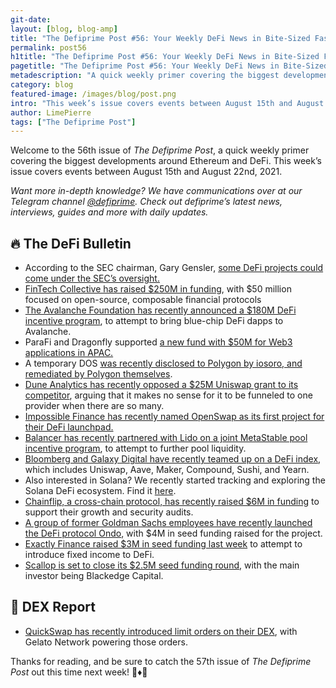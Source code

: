 ```yaml
---
git-date:
layout: [blog, blog-amp]
title: "The Defiprime Post #56: Your Weekly DeFi News in Bite-Sized Fashion"
permalink: post56
h1title: "The Defiprime Post #56: Your Weekly DeFi News in Bite-Sized Fashion"
pagetitle: "The Defiprime Post #56: Your Weekly DeFi News in Bite-Sized Fashion"
metadescription: "A quick weekly primer covering the biggest developments around Ethereum and DeFi. This week’s issue covers events between August 15th and August 22nd, 2021"
category: blog
featured-image: /images/blog/post.png
intro: "This week’s issue covers events between August 15th and August 22nd, 2021"
author: LimePierre
tags: ["The Defiprime Post"]
---
```


Welcome to the 56th issue of _The Defiprime Post_, a quick weekly primer covering the biggest developments around Ethereum and DeFi. This week’s issue covers events between August 15th and August 22nd, 2021.

_Want more in-depth knowledge? We have communications over at our Telegram channel [@defiprime](https://t.me/defiprime). Check out defiprime’s latest news, interviews, guides and more with daily updates._

## 🔥 The DeFi Bulletin

- According to the SEC chairman, Gary Gensler, [some DeFi projects could come under the SEC’s oversight.](https://www.theblockcrypto.com/linked/115016/defi-projects-regulation-sec-chairman-gensler?utm_source=rss&utm_medium=rss)
- [FinTech Collective has raised \$250M in funding](https://www.businesswire.com/news/home/20210819005158/en/FinTech-Collective-Raises-250-Million-Launches-Dedicated-Digital-Assets-Strategy), with \$50 million focused on open-source, composable financial protocols
- [The Avalanche Foundation has recently announced a \$180M DeFi incentive program](https://medium.com/avalancheavax/avalanche-foundation-announces-180m-defi-incentive-program-d320fdfafff7), to attempt to bring blue-chip DeFi dapps to Avalanche.
- ParaFi and Dragonfly supported [a new fund with \$50M for Web3 applications in APAC.](https://www.theblockcrypto.com/linked/115019/parafi-dragonfly-back-new-investment-venture-aimed-at-web3-and-apac?utm_source=rss&utm_medium=rss)
- A temporary DOS [was recently disclosed to Polygon by iosoro, and remediated by Polygon themselves](https://www.iosiro.com/blog/temporary-denial-of-service-vulnerability-disclosed-to-and-remediated-by-polygon).
- [Dune Analytics has recently opposed a \$25M Uniswap grant to its competitor](https://cointelegraph.com/news/dune-analytics-opposes-25m-uniswap-grant-to-competitor), arguing that it makes no sense for it to be funneled to one provider when there are so many.
- [Impossible Finance has recently named OpenSwap as its first project for their DeFi launchpad.](https://www.coindesk.com/impossible-finance-names-openswap-as-first-project-for-launchpad)
- [Balancer has recently partnered with Lido on a joint MetaStable pool incentive program](https://medium.com/balancer-protocol/balancer-launches-metastable-pools-to-further-pool-liquidity-9eade44d73d8), to attempt to further pool liquidity.
- [Bloomberg and Galaxy Digital have recently teamed up on a DeFi index](https://www.theblockcrypto.com/linked/115036/bloomberg-and-galaxy-team-up-on-decentralized-finance-index?utm_source=rss&utm_medium=rss), which includes Uniswap, Aave, Maker, Compound, Sushi, and Yearn.
- Also interested in Solana? We recently started tracking and exploring the Solana DeFi ecosystem. Find it [here](https://defiprime.com/solana).
- [Chainflip, a cross-chain protocol, has recently raised \$6M in funding](https://www.coindesk.com/cross-chain-protocol-chainflip-raises-6m-to-fund-growth-security-audits) to support their growth and security audits.
- [A group of former Goldman Sachs employees have recently launched the DeFi protocol Ondo](https://www.theblockcrypto.com/post/114786/former-goldman-sachs-employees-launch-defi-protocol-ondo-seed-funding), with \$4M in seed funding raised for the project.
- [Exactly Finance raised \$3M in seed funding last week](https://medium.com/@exactly_finance/exactly-raises-3-million-in-seed-funding-to-bring-fixed-income-to-defi-a20242f54201) to attempt to introduce fixed income to DeFi.
- [Scallop is set to close its \$2.5M seed funding round](https://cryptoslate.com/press-releases/defi-neo-banking-app-scallop-is-set-to-close-its-2-5m-seed-funding-round-led-by-blackedge-capital/), with the main investor being Blackedge Capital.

## 💱 DEX Report

- [QuickSwap has recently introduced limit orders on their DEX](https://quickswap-layer2.medium.com/quickswap-introduces-limit-orders-powered-by-gelato-d996c7d4cd52), with Gelato Network powering those orders.

Thanks for reading, and be sure to catch the 57th issue of _The Defiprime Post_ out this time next week! 👋♦️👋
